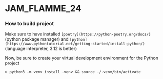 # JAM_FLAMME_24

### How to build project

Make sure to have installed `[poetry](https://python-poetry.org/docs/)` (python package manager) and `[python](https://www.pythontutorial.net/getting-started/install-python/)` (language interpreter, 3.12 is better)

Now, be sure to create your virtual development environment for the Python project

```shell
> python3 -m venv install .venv && source ./.venv/bin/activate
```

